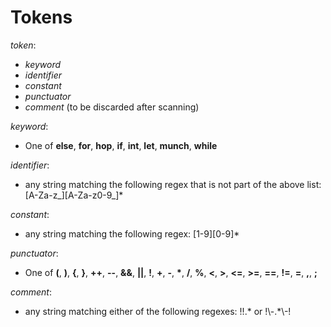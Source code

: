 # Tokens
_token_:

- _keyword_
- _identifier_
- _constant_
- _punctuator_
- _comment_ (to be discarded after scanning)

_keyword_:
- One of __else__, __for__, __hop__, __if__, __int__, __let__, __munch__, __while__

_identifier_:
- any string matching the following regex that is not part of the above list: [A-Za-z_][A-Za-z0-9_]*

_constant_:
- any string matching the following regex: [1-9][0-9]*

_punctuator_:
- One of __(__, __)__, __{__, __}__, __++__, __--__, __&&__, __||__, __!__, __+__, __-__, __*__, __/__, __%__, __<__, __>__, __<=__, __>=__, __==__, __!=__, __=__, __,__, __;__

_comment_:
- any string matching either of the following regexes:
 !!.* or !\\-.*\\-!
 